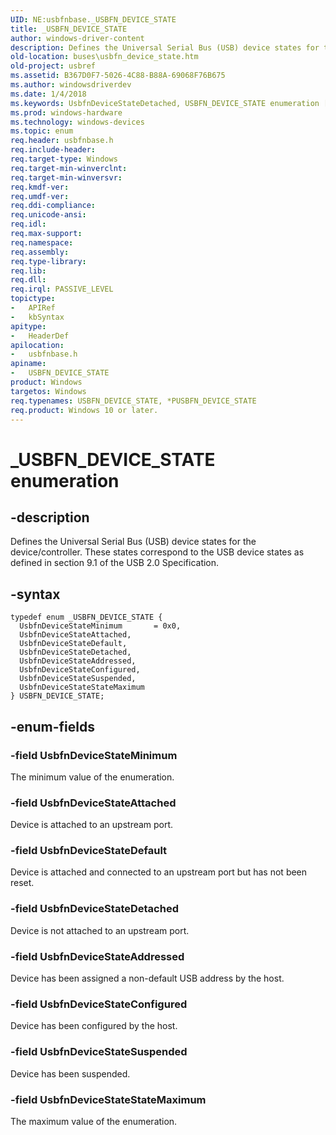 ```yaml
---
UID: NE:usbfnbase._USBFN_DEVICE_STATE
title: _USBFN_DEVICE_STATE
author: windows-driver-content
description: Defines the Universal Serial Bus (USB) device states for the device/controller. These states correspond to the USB device states as defined in section 9.1 of the USB 2.0 Specification.
old-location: buses\usbfn_device_state.htm
old-project: usbref
ms.assetid: B367D0F7-5026-4C88-B88A-69068F76B675
ms.author: windowsdriverdev
ms.date: 1/4/2018
ms.keywords: UsbfnDeviceStateDetached, USBFN_DEVICE_STATE enumeration [Buses], usbfnbase/UsbfnDeviceStateStateMaximum, UsbfnDeviceStateSuspended, UsbfnDeviceStateAddressed, usbfnbase/USBFN_DEVICE_STATE, UsbfnDeviceStateAttached, UsbfnDeviceStateDefault, _USBFN_DEVICE_STATE, buses.usbfn_device_state, USBFN_DEVICE_STATE, usbfnbase/UsbfnDeviceStateAttached, usbfnbase/UsbfnDeviceStateAddressed, usbfnbase/UsbfnDeviceStateConfigured, UsbfnDeviceStateConfigured, usbfnbase/UsbfnDeviceStateMinimum, UsbfnDeviceStateMinimum, UsbfnDeviceStateStateMaximum, usbfnbase/UsbfnDeviceStateSuspended, *PUSBFN_DEVICE_STATE, usbfnbase/UsbfnDeviceStateDefault, usbfnbase/UsbfnDeviceStateDetached
ms.prod: windows-hardware
ms.technology: windows-devices
ms.topic: enum
req.header: usbfnbase.h
req.include-header: 
req.target-type: Windows
req.target-min-winverclnt: 
req.target-min-winversvr: 
req.kmdf-ver: 
req.umdf-ver: 
req.ddi-compliance: 
req.unicode-ansi: 
req.idl: 
req.max-support: 
req.namespace: 
req.assembly: 
req.type-library: 
req.lib: 
req.dll: 
req.irql: PASSIVE_LEVEL
topictype: 
-	APIRef
-	kbSyntax
apitype: 
-	HeaderDef
apilocation: 
-	usbfnbase.h
apiname: 
-	USBFN_DEVICE_STATE
product: Windows
targetos: Windows
req.typenames: USBFN_DEVICE_STATE, *PUSBFN_DEVICE_STATE
req.product: Windows 10 or later.
---
```


# _USBFN_DEVICE_STATE enumeration


## -description


Defines the Universal Serial Bus (USB) device states for the device/controller.  These states correspond to the USB device states as defined in section 9.1 of the USB 2.0 Specification.


## -syntax


````
typedef enum _USBFN_DEVICE_STATE { 
  UsbfnDeviceStateMinimum       = 0x0,
  UsbfnDeviceStateAttached,
  UsbfnDeviceStateDefault,
  UsbfnDeviceStateDetached,
  UsbfnDeviceStateAddressed,
  UsbfnDeviceStateConfigured,
  UsbfnDeviceStateSuspended,
  UsbfnDeviceStateStateMaximum
} USBFN_DEVICE_STATE;
````


## -enum-fields




### -field UsbfnDeviceStateMinimum

The minimum value of the enumeration.


### -field UsbfnDeviceStateAttached

Device is attached to an upstream port.


### -field UsbfnDeviceStateDefault

Device is attached and connected to an upstream port but has not been reset.


### -field UsbfnDeviceStateDetached

Device is not attached to an upstream port.


### -field UsbfnDeviceStateAddressed

Device has been assigned a non-default USB address by the host.


### -field UsbfnDeviceStateConfigured

Device has been configured by the host.


### -field UsbfnDeviceStateSuspended

Device has been suspended.


### -field UsbfnDeviceStateStateMaximum

The maximum value of the enumeration.

